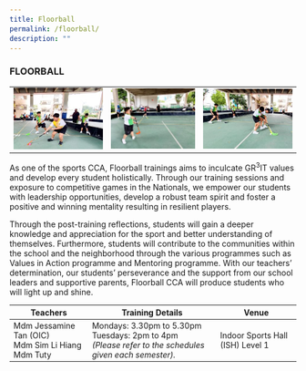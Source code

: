 ```yaml
---
title: Floorball
permalink: /floorball/
description: ""
---
```



### FLOORBALL

<table>
	<tr>
		<td><img src="/images/Floorball-1.jpeg"/></td>
		<td width="32%"><img src="/images/Floorball-2.jpeg"/></td>
		<td><img src="/images/Floorball-3.jpeg"/></td>
	</tr>
</table>

As one of the sports CCA, Floorball trainings aims to inculcate GR<sup>3</sup>IT values and develop every student holistically. Through our training sessions and exposure to competitive games in the Nationals, we empower our students with leadership opportunities, develop a robust team spirit and foster a positive and winning mentality resulting in resilient players.

Through the post-training reflections, students will gain a deeper knowledge and appreciation for the sport and better understanding of themselves. Furthermore, students will contribute to the communities within the school and the neighborhood through the various programmes such as Values in Action programme and Mentoring programme. With our teachers’ determination, our students’ perseverance and the support from our school leaders and supportive parents, Floorball CCA will produce students who will light up and shine.

| Teachers | Training Details | Venue |
| --- | --- | --- |
| Mdm Jessamine Tan (OIC)<br>Mdm Sim Li Hiang<br>Mdm Tuty | Mondays: 3.30pm to 5.30pm <br>Tuesdays: 2pm to 4pm <br>*(Please refer to the schedules given each semester).* | Indoor Sports Hall (ISH) Level 1 |